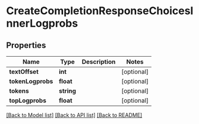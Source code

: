 # CreateCompletionResponseChoicesInnerLogprobs

## Properties
Name | Type | Description | Notes
------------ | ------------- | ------------- | -------------
**textOffset** | **int** |  | [optional] 
**tokenLogprobs** | **float** |  | [optional] 
**tokens** | **string** |  | [optional] 
**topLogprobs** | **float** |  | [optional] 

[[Back to Model list]](../README.md#documentation-for-models) [[Back to API list]](../README.md#documentation-for-api-endpoints) [[Back to README]](../README.md)


